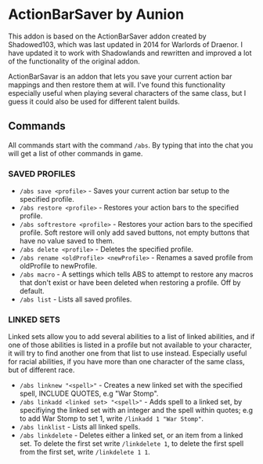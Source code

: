 # ActionBarSaver by Aunion
This addon is based on the ActionBarSaver addon created by Shadowed103, which was last updated in 2014 for Warlords of Draenor. I have updated it to work with Shadowlands and rewritten and improved a lot of the functionality of the original addon.

ActionBarSavar is an addon that lets you save your current action bar mappings and then restore them at will. I've found this functionality especially useful when playing several characters of the same class, but I guess it could also be used for different talent builds.

## Commands
All commands start with the command `/abs`. By typing that into the chat you will get a list of other commands in game.

### SAVED PROFILES
* `/abs save <profile>` - Saves your current action bar setup to the specified profile.
* `/abs restore <profile>` - Restores your action bars to the specified profile.
* `/abs softrestore <profile>` - Restores your action bars to the specified profile. Soft restore will only add saved buttons, not empty buttons that have no value saved to them.
* `/abs delete <profile>` - Deletes the specified profile.
* `/abs rename <oldProfile> <newProfile>` - Renames a saved profile from oldProfile to newProfile.
* `/abs macro` - A settings which tells ABS to attempt to restore any macros that don't exist or have been deleted when restoring a profile. Off by default.
* `/abs list` - Lists all saved profiles.

### LINKED SETS
Linked sets allow you to add several abilities to a list of linked abilities, and if one of those abilities is listed in a profile but not available to your character, it will try to find another one from that list to use instead. Especially useful for racial abilities, if you have more than one character of the same class, but of different race.
* `/abs linknew "<spell>"` - Creates a new linked set with the specified spell, INCLUDE QUOTES, e.g "War Stomp".
* `/abs linkadd <linked set> "<spell>"` - Adds spell to a linked set, by specifiying the linked set with an integer and the spell within quotes; e.g to add War Stomp to set 1, write `/linkadd 1 "War Stomp"`.
* `/abs linklist` - Lists all linked spells.
* `/abs linkdelete` - Deletes either a linked set, or an item from a linked set. To delete the first set write `/linkdelete 1`, to delete the first spell from the first set, write `/linkdelete 1 1`.
